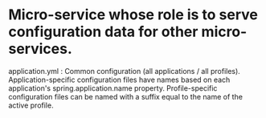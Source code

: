 # Micro-service whose role is to serve configuration data for other micro-services.

application.yml : Common configuration (all applications / all profiles).
Application-specific configuration files have names based on each application's spring.application.name property.
Profile-specific configuration files can be named with a suffix equal to the name of the active profile.


